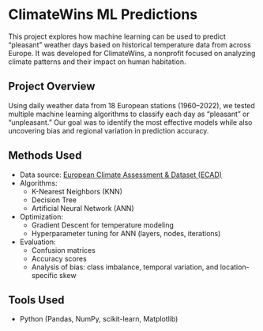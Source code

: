 # ClimateWins ML Predictions

This project explores how machine learning can be used to predict “pleasant” weather days based on historical temperature data from across Europe. It was developed for ClimateWins, a nonprofit focused on analyzing climate patterns and their impact on human habitation.

## Project Overview

Using daily weather data from 18 European stations (1960–2022), we tested multiple machine learning algorithms to classify each day as “pleasant” or “unpleasant.” Our goal was to identify the most effective models while also uncovering bias and regional variation in prediction accuracy.

## Methods Used

- Data source: [European Climate Assessment & Dataset (ECAD)](https://www.ecad.eu/)
- Algorithms:
  - K-Nearest Neighbors (KNN)
  - Decision Tree
  - Artificial Neural Network (ANN)
- Optimization:
  - Gradient Descent for temperature modeling
  - Hyperparameter tuning for ANN (layers, nodes, iterations)
- Evaluation:
  - Confusion matrices
  - Accuracy scores
  - Analysis of bias: class imbalance, temporal variation, and location-specific skew

## Tools Used

- Python (Pandas, NumPy, scikit-learn, Matplotlib)
